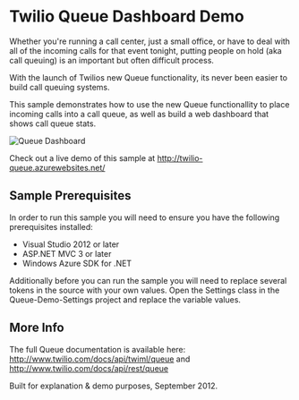# Twilio Queue Dashboard Demo
Whether you're running a call center, just a small office, or have to deal with all of the incoming calls for that event tonight, putting people on hold (aka call queuing) is an important but often difficult process.

With the launch of Twilios new Queue functionality, its never been easier to build call queuing systems.

This sample demonstrates how to use the new Queue functionallity to place incoming calls into a call queue, as well as build a web dashboard that shows call queue stats.

![](https://github.com/devinrader/queue-demo/queuedash.png "Queue Dashboard")

Check out a live demo of this sample at http://twilio-queue.azurewebsites.net/

## Sample Prerequisites
In order to run this sample you will need to ensure you have the following prerequisites installed:

* Visual Studio 2012 or later
* ASP.NET MVC 3 or later
* Windows Azure SDK for .NET

Additionally before you can run the sample you will need to replace several tokens in the source with your own values.  Open the Settings class in the Queue-Demo-Settings project and replace the variable values.

## More Info

The full Queue documentation is available here:
http://www.twilio.com/docs/api/twiml/queue and http://www.twilio.com/docs/api/rest/queue

Built for explanation & demo purposes, September 2012.
